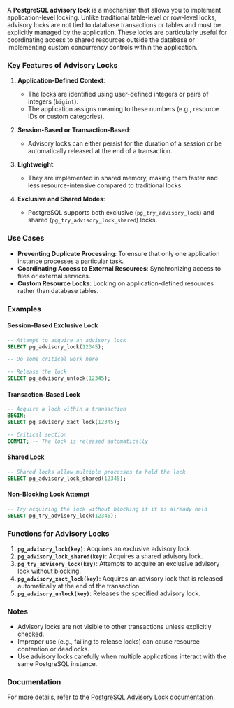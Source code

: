 A **PostgreSQL advisory lock** is a mechanism that allows you to implement application-level locking. Unlike traditional table-level or row-level locks, advisory locks are not tied to database transactions or tables and must be explicitly managed by the application. These locks are particularly useful for coordinating access to shared resources outside the database or implementing custom concurrency controls within the application.

### Key Features of Advisory Locks
1. **Application-Defined Context**:
   - The locks are identified using user-defined integers or pairs of integers (`bigint`).
   - The application assigns meaning to these numbers (e.g., resource IDs or custom categories).

2. **Session-Based or Transaction-Based**:
   - Advisory locks can either persist for the duration of a session or be automatically released at the end of a transaction.

3. **Lightweight**:
   - They are implemented in shared memory, making them faster and less resource-intensive compared to traditional locks.

4. **Exclusive and Shared Modes**:
   - PostgreSQL supports both exclusive (`pg_try_advisory_lock`) and shared (`pg_try_advisory_lock_shared`) locks.

### Use Cases
- **Preventing Duplicate Processing**:
  To ensure that only one application instance processes a particular task.
- **Coordinating Access to External Resources**:
  Synchronizing access to files or external services.
- **Custom Resource Locks**:
  Locking on application-defined resources rather than database tables.

### Examples

#### Session-Based Exclusive Lock
```sql
-- Attempt to acquire an advisory lock
SELECT pg_advisory_lock(12345);

-- Do some critical work here

-- Release the lock
SELECT pg_advisory_unlock(12345);
```

#### Transaction-Based Lock
```sql
-- Acquire a lock within a transaction
BEGIN;
SELECT pg_advisory_xact_lock(12345);

-- Critical section
COMMIT; -- The lock is released automatically
```

#### Shared Lock
```sql
-- Shared locks allow multiple processes to hold the lock
SELECT pg_advisory_lock_shared(12345);
```

#### Non-Blocking Lock Attempt
```sql
-- Try acquiring the lock without blocking if it is already held
SELECT pg_try_advisory_lock(12345);
```

### Functions for Advisory Locks
1. **`pg_advisory_lock(key)`**:
   Acquires an exclusive advisory lock.
2. **`pg_advisory_lock_shared(key)`**:
   Acquires a shared advisory lock.
3. **`pg_try_advisory_lock(key)`**:
   Attempts to acquire an exclusive advisory lock without blocking.
4. **`pg_advisory_xact_lock(key)`**:
   Acquires an advisory lock that is released automatically at the end of the transaction.
5. **`pg_advisory_unlock(key)`**:
   Releases the specified advisory lock.

### Notes
- Advisory locks are not visible to other transactions unless explicitly checked.
- Improper use (e.g., failing to release locks) can cause resource contention or deadlocks.
- Use advisory locks carefully when multiple applications interact with the same PostgreSQL instance.

### Documentation
For more details, refer to the [PostgreSQL Advisory Lock documentation](https://www.postgresql.org/docs/current/functions-admin.html#FUNCTIONS-ADVISORY-LOCKS).